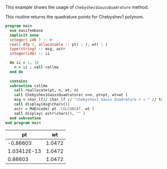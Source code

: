 This example shows the usage of `Chebyshev1GaussQuadrature` method.

This routine returns the quadrature points for Chebyshev1 polynom.

```fortran
program main
  use easifembase
  implicit none
  integer( i4b ) :: n
  real( dfp ), allocatable :: pt( : ), wt( : )
  type(string) :: msg, astr
  integer(i4b) :: ii

  do ii = 1, 10
    n = ii ; call callme
  end do
  
  contains
  subroutine callme
    call reallocate(pt, n, wt, n)
    call Chebyshev1GaussQuadrature( n=n, pt=pt, wt=wt )
    msg = char_lf// char_lf // "Chebyshev1 Gauss Quadrature n = " // tostring( n ) // char_lf // char_lf
    call display(msg%chars())
    astr = MdEncode( pt .COLCONCAT. wt )
    call display( astr%chars(), "" )
  end subroutine 
end program main
```

| pt          | wt     |
|-------------|--------|
| -0.86603    | 1.0472 |
| 1.03412E-13 | 1.0472 |
| 0.86603     | 1.0472 |
